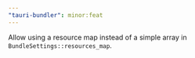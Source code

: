 ```yaml
---
"tauri-bundler": minor:feat
---
```


Allow using a resource map instead of a simple array in `BundleSettings::resources_map`.
